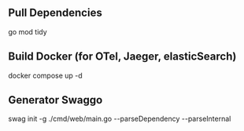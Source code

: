 ## Pull Dependencies
go mod tidy

## Build Docker (for OTel, Jaeger, elasticSearch)
docker compose up -d

## Generator Swaggo
swag init -g ./cmd/web/main.go  --parseDependency --parseInternal